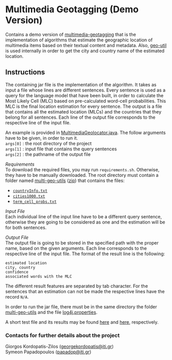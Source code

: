 Multimedia Geotagging (Demo Version)
======
Contains a demo version of <a href="https://github.com/socialsensor/multimedia-geotagging">multimedia-geotagging</a> that is the implementation of algorithms that estimate the geographic location of multimedia items based on their textual content and metadata. Also, <a href="https://github.com/socialsensor/geo-util">geo-util</a> is used internally in order to get the city and country name of the estimated location.


<h2>Instructions</h2>

The containing jar file is the implementation of the algorithm. It takes as input a file whose lines are different sentences. Every sentence is used as a query for the language model that have been built, in order to calculate the Most Likely Cell (MLC) based on pre-calculated word-cell probabilities. This MLC is the final location estimation for every sentence. The output is a file that contains all the estimated location (MLCs) and the countries that they belong for all sentences. Each line of the output file corresponds to the respective line of the input file.

An example is provided in <a href="https://github.com/MKLab-ITI/multimedia-geotagging/blob/demo/src/test/java/gr/iti/mklab/test/MultimediaGeolocator.java">MultimediaGeolocator.java</a>. The follow arguments have to be given, in order to run it.<br>
`args[0]` : the root directory of the project<br>
`args[1]` : input file that contains the query sentences<br>
`args[2]` : the pathname of the output file

_Requirements_<br>
To download the required files, you may run `requirements.sh`. Otherwise, they have to be manually downloaded.
The root directory must contain a folder named <a href="https://www.dropbox.com/sh/6v7fz50saldiq9g/AABfyc9Zxe1kE4k3Sf-xNJyDa?dl=0">multi-geo-utils</a> (<a href="https://www.dropbox.com/s/axe3vkj29p9z4o6/multi-geo-utils.zip?dl=0">zip</a>) that contains the files:
* <a href="http://download.geonames.org/export/dump/countryInfo.txt">`countryInfo.txt`</a>
* <a href="http://download.geonames.org/export/dump/cities1000.zip">`cities1000.txt`</a>
* <a href="https://www.dropbox.com/s/cxfn1h5toxbljzv/term_cell_probs.txt?dl=0">`term_cell_probs.txt`</a>

_Input File_<br>
Each individual line of the input line have to be a different query sentence, otherwise they are going to be considered as one and the estimation will be for both sentences. 

_Output File_<br>
The output file is going to be stored in the specified path with the proper name, based on the given arguments. Each line corresponds to the respective line of the input file. The format of the result line is the following:

`estimated location`<br>
`city, country`<br>
`confidence`<br>
`associated words with the MLC`

The different result features are separated by tab character. For the sentences that an estimation can not be made the respective lines have the record `N/A`.

In order to run the jar file, there must be in the same directory the folder <a href="https://www.dropbox.com/sh/6v7fz50saldiq9g/AABfyc9Zxe1kE4k3Sf-xNJyDa?dl=0">multi-geo-utils</a> and the file <a href="https://github.com/socialsensor/multimedia-geotagging/blob/demo/log4j.properties">log4j.properties</a>.

A short test file and its results may be found <a href="https://github.com/socialsensor/multimedia-geotagging/blob/demo/test.txt">here</a> and <a href="https://github.com/socialsensor/multimedia-geotagging/blob/demo/test_out.txt">here</a>, respectively.



<h3>Contacts for further details about the project</h3>

Giorgos Kordopatis-Zilos (georgekordopatis@iti.gr)<br>
Symeon Papadopoulos (papadop@iti.gr)
